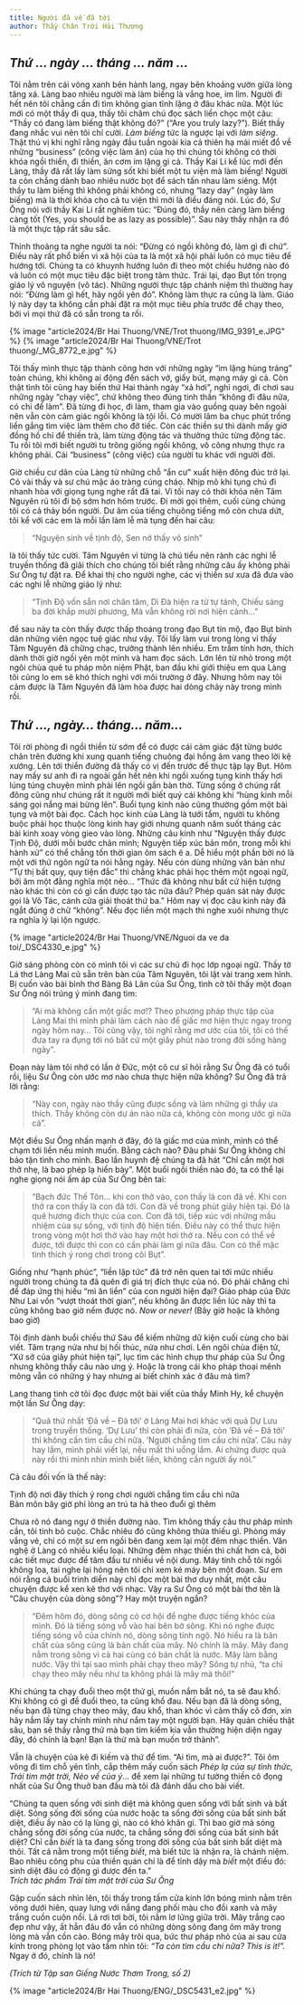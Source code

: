 ```yaml
---
title: Người đã về đã tới
author: Thầy Chân Trời Hải Thượng
---
```


## *Thứ … ngày … tháng … năm …*

Tôi nằm trên cái võng xanh bên hành lang, ngay bên khoảng vườn giữa lòng tăng xá. Làng bao nhiêu người mà làm biếng là vắng hoe, im lìm. Người đi hết nên tôi chẳng cần đi tìm không gian tĩnh lặng ở đâu khác nữa. Một lúc mới có một thầy đi qua, thấy tôi chăm chú đọc sách liền chọc một câu: “Thầy có đang làm biếng thật không đó?” (“Are you truly lazy?”). Biết thầy đang nhắc vui nên tôi chỉ cười. *Làm biếng* tức là ngược lại với *làm siêng*. Thật thú vị khi nghĩ rằng ngày đầu tuần ngoài kia cả thiên hạ mải miết đổ về những “business” (công việc làm ăn) của họ thì chúng tôi không có thời khóa ngồi thiền, đi thiền, ăn cơm im lặng gì cả. Thầy Kai Li kể lúc mới đến Làng, thầy đã rất lấy làm sửng sốt khi biết một tu viện mà làm biếng! Người ta còn chẳng dành bao nhiêu nước bọt để sách tấn nhau làm siêng. Một thầy tu làm biếng thì không phải không có, nhưng “lazy day” (ngày làm biếng) mà là thời khóa cho cả tu viện thì mới là điều đáng nói. Lúc đó, Sư Ông nói với thầy Kai Li rất nghiêm túc: “Đúng đó, thầy nên càng làm biếng càng tốt (Yes, you should be as lazy as possible)”. Sau này thầy nhận ra đó là một thực tập rất sâu sắc.

Thỉnh thoảng ta nghe người ta nói: “Đừng có ngồi không đó, làm gì đi chứ”. Điều này rất phổ biến vì xã hội của ta là một xã hội phải luôn có mục tiêu để hướng tới. Chúng ta có khuynh hướng luôn đi theo một chiều hướng nào đó và luôn có một mục tiêu đặc biệt trong tâm thức. Trái lại, đạo Bụt tôn trọng giáo lý vô nguyện (vô tác). Những người thực tập chánh niệm thì thường hay nói: “Đừng làm gì hết, hãy ngồi yên đó”. Không làm thực ra cũng là làm. Giáo lý này dạy ta không cần phải đặt ra một mục tiêu phía trước để chạy theo, bởi vì mọi thứ đã có sẵn trong ta rồi.

{% image "article2024/Br Hai Thuong/VNE/Trot thuong/IMG_9391_e.JPG" %}
{% image "article2024/Br Hai Thuong/VNE/Trot thuong/_MG_8772_e.jpg" %}

Tôi thấy mình thực tập thành công hơn với những ngày “im lặng hùng tráng” toàn chúng, khi không ai động đến sách vở, giấy bút, mạng máy gì cả. Còn thật tình tôi cũng hay biến thứ Hai thành ngày “xả hơi”, nghỉ ngơi, đi chơi sau những ngày “chạy việc”, chứ không theo đúng tinh thần “không đi đâu nữa, có chi để làm”. Đã từng đi học, đi làm, tham gia vào guồng quay bên ngoài nên vẫn còn cảm giác ngồi không là tội lỗi. Có mười lăm ba chục phút trống liền gắng tìm việc làm thêm cho đỡ tiếc. Còn các thiền sư thì dành mấy giờ đồng hồ chỉ để thiền trà, làm từng động tác và thưởng thức từng động tác. Tu rồi tôi mới biết người tu trông giống ngồi không, vô công nhưng thực ra không phải. Cái “business” (công việc) của người tu khác với người đời.

Giờ chiều cư dân của Làng từ những chỗ “ẩn cư” xuất hiện đông đúc trở lại. Có vài thầy và sư chú mặc áo tràng cúng cháo. Nhịp mõ khi tụng chú đi nhanh hòa với giọng tụng nghe rất đã tai. Vì tối nay có thời khóa nên Tâm Nguyên rủ tôi đi bộ sớm hơn hôm trước. Đi mời gọi thêm, cuối cùng chúng tôi có cả thảy bốn người. Dư âm của tiếng chuông tiếng mõ còn chưa dứt, tôi kể với các em là mỗi lần làm lễ mà tụng đến hai câu:

> “Nguyện sinh về tịnh độ, Sen nở thấy vô sinh”

là tôi thấy tức cười. Tâm Nguyên vì từng là chú tiểu nên rành các nghi lễ truyền thống đã giải thích cho chúng tôi biết rằng những câu ấy không phải Sư Ông tự đặt ra. Để khai thị cho người nghe, các vị thiền sư xưa đã đưa vào các nghi lễ những giáo lý như:

> “Tịnh Độ vốn sẵn nơi chân tâm, Di Đà hiện ra từ tự tánh, Chiếu sáng ba đời khắp mười phương, Mà vẫn không rời nơi hiện cảnh…”

để sau này ta còn thấy được thấp thoáng trong đạo Bụt tín mộ, đạo Bụt bình dân những viên ngọc tuệ giác như vậy. Tôi lấy làm vui trong lòng vì thấy Tâm Nguyên đã chững chạc, trưởng thành lên nhiều. Em trầm tính hơn, thích dành thời giờ ngồi yên một mình và ham đọc sách. Lớn lên từ nhỏ trong một ngôi chùa quê tu pháp môn niệm Phật, ban đầu khi giới thiệu em qua Làng tôi cũng lo em sẽ khó thích nghi với môi trường ở đây. Nhưng hôm nay tôi cảm được là Tâm Nguyên đã làm hòa được hai dòng chảy này trong mình rồi.

## *Thứ …, ngày… tháng… năm…*

Tôi rời phòng đi ngồi thiền từ sớm để có được cái cảm giác đặt từng bước chân trên đường khi xung quanh tiếng chuông đại hồng âm vang theo lời kệ xướng. Lên tới thiền đường đã thấy có vị đến trước để thực tập lạy Bụt. Hôm nay mấy sư anh đi ra ngoài gần hết nên khi ngồi xuống tụng kinh thấy hơi lúng túng chuyện mình phải lên ngồi gần bàn thờ. Từng sống ở chúng rất đông cũng như chúng rất ít người mới biết quý cái không khí “hùng kinh mỗi sáng gọi nắng mai bừng lên”. Buổi tụng kinh nào cũng thường gồm một bài tụng và một bài đọc. Cách học kinh của Làng là tưới tẩm, người tu không buộc phải học thuộc lòng kinh hay giới nhưng quanh năm suốt tháng các bài kinh xoay vòng gieo vào lòng. Những câu kinh như “Nguyện thấy được Tịnh Độ, dưới mỗi bước chân mình; Nguyện tiếp xúc bản môn, trong mỗi khi hành xử” có thể chẳng tốn thời gian ôm sách ê a. Dễ hiểu một phần bởi nó là một với thứ ngôn ngữ ta nói hằng ngày. Nếu còn dùng những văn bản như “Tự thị bất quy, quy tiện đắc” thì chẳng khác phải học thêm một ngoại ngữ, bởi âm một đằng nghĩa một nẻo… “Thức đã không như bất cứ hiện tượng nào khác thì còn có gì cần được tạo tác nữa đâu? Phép quán sát này được gọi là Vô Tác, cánh cửa giải thoát thứ ba.” Hôm nay vị đọc câu kinh này đã ngắt đúng ở chữ “không”. Nếu đọc liền một mạch thì nghe xuôi nhưng thực ra nghĩa lý lại lộn ngược.

{% image "article2024/Br Hai Thuong/VNE/Nguoi da ve da toi/_DSC4330_e.jpg" %}

Giờ sáng phòng còn có mình tôi vì các sư chú đi học lớp ngoại ngữ. Thấy tờ Lá thơ Làng Mai cũ sẵn trên bàn của Tâm Nguyên, tôi lật vài trang xem hình. Bị cuốn vào bài bình thơ Bàng Bá Lân của Sư Ông, tình cờ tôi thấy một đoạn Sư Ông nói trúng ý mình đang tìm:

> “Ai mà không cần một giấc mơ!? Theo phương pháp thực tập của Làng Mai thì mình phải làm cách nào để giấc mơ hiện thực ngay trong ngày hôm nay… Tôi cũng vậy, tôi nghĩ rằng mơ ước của tôi, tôi có thể đưa tay ra đụng tới nó bất cứ một giây phút nào trong đời sống hàng ngày”.

Đoạn này làm tôi nhớ có lần ở Đức, một cô cư sĩ hỏi rằng Sư Ông đã có tuổi rồi, liệu Sư Ông còn ước mơ nào chưa thực hiện nữa không? Sư Ông đã trả lời rằng:

> “Này con, ngày nào thầy cũng được sống và làm những gì thầy ưa thích. Thầy không còn dự án nào nữa cả, không còn mong ước gì nữa cả”.

Một điều Sư Ông nhấn mạnh ở đây, đó là giấc mơ của mình, mình có thể chạm tới liền nếu mình muốn. Bằng cách nào? Đâu phải Sư Ông không chỉ bảo tận tình cho mình. Bao lần huynh đệ chúng ta đã hát “Chỉ cần một hơi thở nhẹ, là bao phép lạ hiển bày”. Một buổi ngồi thiền nào đó, ta có thể lại nghe giọng nói ấm áp của Sư Ông bên tai:

> “Bạch đức Thế Tôn… khi con thở vào, con thấy là con đã về. Khi con thở ra con thấy là con đã tới. Con đã về trong phút giây hiện tại. Đó là quê hương đích thực của con. Con đã tới, tiếp xúc với những mầu nhiệm của sự sống, với tịnh độ hiện tiền. Điều này có thể thực hiện trong vòng một hơi thở vào hay một hơi thở ra. Nếu con có thể về được, tới được thì con có cần phải làm gì nữa đâu. Con có thể mặc tình thích ý rong chơi trong cõi Bụt”.

Giống như “hạnh phúc”, “liền lập tức” đã trở nên quen tai tới mức nhiều người trong chúng ta đã quên đi giá trị đích thực của nó. Đó phải chăng chỉ để đáp ứng thị hiếu “mì ăn liền” của con người hiện đại? Giáo pháp của Đức Như Lai vốn “vượt thoát thời gian”, nếu không ăn được liền lúc này thì ta cũng không bao giờ nếm được nó. *Now or never!* (Bây giờ hoặc là không bao giờ)

Tôi định dành buổi chiều thứ Sáu để kiếm những dữ kiện cuối cùng cho bài viết. Tâm trạng nửa như bị hối thúc, nửa như chơi. Lên ngôi chùa điện tử, “Xứ sở của giây phút hiện tại”, lục tìm các hình chụp thư pháp của Sư Ông nhưng không thấy câu nào ưng ý. Hoặc là trong cái kho pháp thoại mênh mông vẫn có những ý hay nhưng ai biết chính xác ở đâu mà tìm?

Lang thang tình cờ tôi đọc được một bài viết của thầy Minh Hy, kể chuyện một lần Sư Ông dạy:

> “Quả thứ nhất ‘Đã về – Đã tới’ ở Làng Mai hơi khác với quả Dự Lưu trong truyền thống. ‘Dự Lưu’ thì còn phải đi nữa, còn ‘Đã về – Đã tới’ thì không cần tìm cầu chi nữa. ‘Người chẳng tìm cầu chi nữa’. Câu này hay lắm, mình phải viết lại, nếu mất thì uổng lắm. Ai chứng được quả này rồi thì mình nhìn mình biết liền, không cần người ấy nói.”

Cả câu đối vốn là thế này:

<div class="verse"><p>Tịnh độ nơi đây thích ý rong chơi người chẳng tìm cầu chi nữa<br/>
Bản môn bây giờ phỉ lòng an trú ta há theo đuổi gì thêm</p></div>

Chưa rõ nó đang ngự ở thiền đường nào. Tìm không thấy câu thư pháp mình cần, tôi tính bỏ cuộc. Chắc nhiêu đó cũng không thừa thiếu gì. Phòng máy vắng vẻ, chỉ có một sư em ngồi bên đang xem lại một đêm nhạc thiền. Văn nghệ ở Làng có nhiều kiểu loại. Những đêm nhạc thiền thì chất hơn cả, bởi các tiết mục được để tâm đầu tư nhiều về nội dung. Máy tính chỗ tôi ngồi không loa, tai nghe lại hỏng nên tôi chỉ xem ké máy bên một đoạn. Sư em nói rằng cả buổi trình diễn này chỉ đọc một bài thơ duy nhất, một câu chuyện được kể xen kẽ thơ với nhạc. Vậy ra Sư Ông có một bài thơ tên là “Câu chuyện của dòng sông”? Hay một truyện ngắn?

> “Đêm hôm đó, dòng sông có cơ hội để nghe được tiếng khóc của mình. Đó là tiếng sóng vỗ vào hai bên bờ sông. Khi nó nghe được tiếng sóng vỗ của chính nó, dòng sông tỉnh ngộ. Nó hiểu ra là bản chất của sông cũng là bản chất của mây. Nó chính là mây. Mây đang nằm trong sông vì cả hai cùng có bản chất là nước. Mây làm bằng nước. Vậy thì tại sao mình phải chạy theo mây? Sông tự nhủ, “ta chỉ chạy theo mây nếu như ta không phải là mây mà thôi!”

Khi chúng ta chạy đuổi theo một thứ gì, muốn nắm bắt nó, ta sẽ đau khổ. Khi không có gì để đuổi theo, ta cũng khổ đau. Nếu bạn đã là dòng sông, nếu bạn đã từng chạy theo mây, đau khổ, than khóc vì cảm thấy cô đơn, xin hãy nắm lấy tay chính mình như nắm tay một người bạn. Hãy quán chiếu thật sâu, bạn sẽ thấy rằng thứ mà bạn tìm kiếm kia vẫn thường hiện diện ngay đây, đó chính là bạn! Bạn là thứ mà bạn muốn trở thành”.

Vẫn là chuyện của kẻ đi kiếm và thứ để tìm. “Ai tìm, mà ai được?”. Tôi ôm võng đi tìm chỗ yên tĩnh, cắp thêm mấy cuốn sách *Phép lạ của sự tỉnh thức, Trái tim mặt trời, Nẻo về của ý*… để xem lại những tư tưởng thiền cô đọng nhất của Sư Ông thuở ban đầu mà tôi đã đánh dấu cho bài viết.

<div class="verse"><p>“Chúng ta quen sống với sinh diệt mà không quen sống với bất sinh và bất diệt. Sóng sống đời sống của nước hoặc ta sống đời sống của bất sinh bất diệt, điều ấy nào có lạ lùng gì, nào có khó khăn gì. Thì bao giờ mà sóng chẳng sống đời sống của nước, ta chẳng sống đời sống của bất sinh bất diệt? Chỉ cần <i>biết</i> là ta đang sống trong đời sống của bất sinh bất diệt mà thôi. Tất cả nằm trong một tiếng <i>biết</i>, mà biết tức là nhận ra, là chánh niệm. Bao nhiêu công phu của thiền quán chỉ là để tỉnh dậy mà <i>biết</i> một điều đó: sinh diệt đâu có động gì được đến ta.”<br/><cite>Trích tác phẩm <i>Trái tim mặt trời</i> của Sư Ông</cite></p></div>

Gập cuốn sách nhìn lên, tôi thấy trong tấm cửa kính lớn bóng mình nằm trên võng dưới hiên, quay lưng với nắng đang phối màu cho đồi xanh và mây trắng cuồn cuộn nổi. Lá rơi tơi bời, tôi nằm lơ lửng giữa trời. Mây trắng cao đẹp như vậy, ắt hẳn đâu đó vẫn có những dòng sông đang ôm mây trong lòng mà vẫn cồn cào. Bóng mây trôi qua, bức thư pháp nhỏ của ai sau cửa kính trong phòng lọt vào tầm nhìn tôi: *“Ta còn tìm cầu chi nữa? This is it!”.* Ngay ở đó, chính là nó!

<div class="article-end"></div>

*(Trích từ Tập san Giếng Nước Thơm Trong, số 2)*

{% image "article2024/Br Hai Thuong/ENG/_DSC5431_e2.jpg" %}